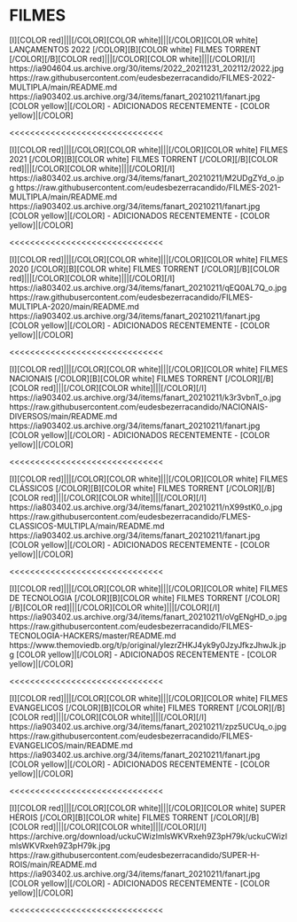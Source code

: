 # FILMES




<channels>
<channel>
<name>[I][COLOR red]|||[/COLOR][COLOR white]|||[/COLOR][COLOR  white] LANÇAMENTOS 2022  [/COLOR][B][COLOR white] FILMES TORRENT [/COLOR][/B][COLOR red]|||[/COLOR][COLOR white]|||[/COLOR][/I]</name>
<thumbnail>https://ia904604.us.archive.org/30/items/2022_20211231_202112/2022.jpg</thumbnail>
<externallink>https://raw.githubusercontent.com/eudesbezerracandido/FILMES-2022-MULTIPLA/main/README.md</externallink>
<fanart>https://ia903402.us.archive.org/34/items/fanart_20210211/fanart.jpg</fanart>
<info>
[COLOR yellow]|[/COLOR] - ADICIONADOS RECENTEMENTE - [COLOR yellow]|[/COLOR]</info>
</channel>
</channels>

<<<<<<<<<<<<<<<<<<<<<<<<<<<<<<

<channels>
<channel>
<name>[I][COLOR red]|||[/COLOR][COLOR white]|||[/COLOR][COLOR  white] FILMES  2021 [/COLOR][B][COLOR white] FILMES TORRENT [/COLOR][/B][COLOR red]|||[/COLOR][COLOR white]|||[/COLOR][/I]</name>
<thumbnail>https://ia803402.us.archive.org/34/items/fanart_20210211/M2UDgZYd_o.jpg</thumbnail>
<externallink>https://raw.githubusercontent.com/eudesbezerracandido/FILMES-2021-MULTIPLA/main/README.md</externallink>
<fanart>https://ia903402.us.archive.org/34/items/fanart_20210211/fanart.jpg</fanart>
<info>
[COLOR yellow]|[/COLOR] - ADICIONADOS RECENTEMENTE - [COLOR yellow]|[/COLOR]</info>
</channel>
</channels>

<<<<<<<<<<<<<<<<<<<<<<<<<<<<<<

<channels>
<channel>
<name>[I][COLOR red]|||[/COLOR][COLOR white]|||[/COLOR][COLOR  white] FILMES 2020  [/COLOR][B][COLOR white] FILMES TORRENT [/COLOR][/B][COLOR red]|||[/COLOR][COLOR white]|||[/COLOR][/I]</name>
<thumbnail>https://ia803402.us.archive.org/34/items/fanart_20210211/qEQ0AL7Q_o.jpg</thumbnail>
<externallink>https://raw.githubusercontent.com/eudesbezerracandido/FILMES-MULTIPLA-2020/main/README.md</externallink>
<fanart>https://ia903402.us.archive.org/34/items/fanart_20210211/fanart.jpg</fanart>
<info>
[COLOR yellow]|[/COLOR] - ADICIONADOS RECENTEMENTE - [COLOR yellow]|[/COLOR]</info>
</channel>
</channels>

<<<<<<<<<<<<<<<<<<<<<<<<<<<<<<

<channels>
<channel>
<name>[I][COLOR red]|||[/COLOR][COLOR white]|||[/COLOR][COLOR  white] FILMES  NACIONAIS [/COLOR][B][COLOR white] FILMES TORRENT [/COLOR][/B][COLOR red]|||[/COLOR][COLOR white]|||[/COLOR][/I]</name>
<thumbnail>https://ia903402.us.archive.org/34/items/fanart_20210211/k3r3vbnT_o.jpg</thumbnail>
<externallink>https://raw.githubusercontent.com/eudesbezerracandido/NACIONAIS-DIVERSOS/main/README.md</externallink>
<fanart>https://ia903402.us.archive.org/34/items/fanart_20210211/fanart.jpg</fanart>
<info>
[COLOR yellow]|[/COLOR] - ADICIONADOS RECENTEMENTE - [COLOR yellow]|[/COLOR]</info>
</channel>
</channels>

<<<<<<<<<<<<<<<<<<<<<<<<<<<<<<

<channels>
<channel>
<name>[I][COLOR red]|||[/COLOR][COLOR white]|||[/COLOR][COLOR  white] FILMES CLÁSSICOS [/COLOR][B][COLOR white] FILMES TORRENT [/COLOR][/B][COLOR red]|||[/COLOR][COLOR white]|||[/COLOR][/I]</name>
<thumbnail>https://ia803402.us.archive.org/34/items/fanart_20210211/nX99stK0_o.jpg</thumbnail>
<externallink>https://raw.githubusercontent.com/eudesbezerracandido/FLMES-CLASSICOS-MULTIPLA/main/README.md</externallink>
<fanart>https://ia903402.us.archive.org/34/items/fanart_20210211/fanart.jpg</fanart>
<info>
[COLOR yellow]|[/COLOR] - ADICIONADOS RECENTEMENTE - [COLOR yellow]|[/COLOR]</info>
</channel>
</channels>

<<<<<<<<<<<<<<<<<<<<<<<<<<<<<<

<channels>
<channel>
<name>[I][COLOR red]|||[/COLOR][COLOR white]|||[/COLOR][COLOR  white] FILMES DE TECNOLOGIA  [/COLOR][B][COLOR white] FILMES TORRENT [/COLOR][/B][COLOR red]|||[/COLOR][COLOR white]|||[/COLOR][/I]</name>
<thumbnail>https://ia903402.us.archive.org/34/items/fanart_20210211/oVgENgHD_o.jpg</thumbnail>
<externallink>https://raw.githubusercontent.com/eudesbezerracandido/FILMES-TECNOLOGIA-HACKERS/master/README.md</externallink>
<fanart>https://www.themoviedb.org/t/p/original/ylezrZHKJ4yk9y0JzyJfkzJhwJk.jpg</fanart>
<info>
[COLOR yellow]|[/COLOR] - ADICIONADOS RECENTEMENTE - [COLOR yellow]|[/COLOR]</info>
</channel>
</channels>

<<<<<<<<<<<<<<<<<<<<<<<<<<<<<< 

<channels>
<channel>
<name>[I][COLOR red]|||[/COLOR][COLOR white]|||[/COLOR][COLOR  white] FILMES  EVANGELICOS  [/COLOR][B][COLOR white] FILMES TORRENT [/COLOR][/B][COLOR red]|||[/COLOR][COLOR white]|||[/COLOR][/I]</name>
<thumbnail>https://ia903402.us.archive.org/34/items/fanart_20210211/zpz5UCUq_o.jpg</thumbnail>
<externallink>https://raw.githubusercontent.com/eudesbezerracandido/FILMES-EVANGELICOS/main/README.md</externallink>
<fanart>https://ia903402.us.archive.org/34/items/fanart_20210211/fanart.jpg</fanart>
<info>
[COLOR yellow]|[/COLOR] - ADICIONADOS RECENTEMENTE - [COLOR yellow]|[/COLOR]</info>
</channel>
</channels>

<<<<<<<<<<<<<<<<<<<<<<<<<<<<<<    

<channels>
<channel>
<name>[I][COLOR red]|||[/COLOR][COLOR white]|||[/COLOR][COLOR  white] SUPER HÉROIS [/COLOR][B][COLOR white] FILMES TORRENT [/COLOR][/B][COLOR red]|||[/COLOR][COLOR white]|||[/COLOR][/I]</name>
<thumbnail>https://archive.org/download/uckuCWizImlsWKVRxeh9Z3pH79k/uckuCWizImlsWKVRxeh9Z3pH79k.jpg</thumbnail>
<externallink>https://raw.githubusercontent.com/eudesbezerracandido/SUPER-H-ROIS/main/README.md</externallink>
<fanart>https://ia903402.us.archive.org/34/items/fanart_20210211/fanart.jpg</fanart>
<info>
[COLOR yellow]|[/COLOR] - ADICIONADOS RECENTEMENTE - [COLOR yellow]|[/COLOR]</info>
</channel>
</channels>

<<<<<<<<<<<<<<<<<<<<<<<<<<<<<<     



 
 
  
  
   
 
